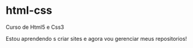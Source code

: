 # html-css
 Curso de Html5 e Css3

 Estou aprendendo s criar sites e agora vou gerenciar meus repositorios!
